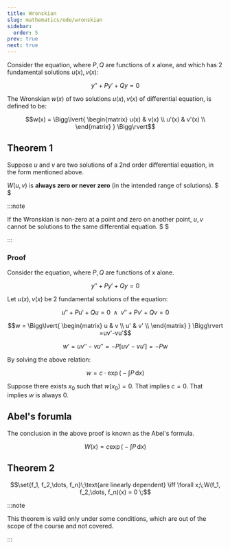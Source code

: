 ```yaml
---
title: Wronskian
slug: mathematics/ode/wronskian
sidebar:
  order: 5
prev: true
next: true
---
```


Consider the equation, where $P,Q$ are functions of $x$ alone, and which has $2$
fundamental solutions $u(x),v(x)$:

```math
y''+Py'+Qy=0
```

The Wronskian $w(x)$ of two solutions $u(x),v(x)$ of differential equation, is
defined to be:

```math
w(x)
= \Bigg\lvert{
\begin{matrix}
    u(x) & v(x) \\
	u'(x) & v'(x) \\
\end{matrix}
}
\Bigg\rvert
```

## Theorem 1

Suppose $u$ and $v$ are two solutions of a 2nd order differential equation, in
the form mentioned above.

$W(u,v)$ is **always zero or never zero** (in the intended range of solutions).
$ $

:::note

If the Wronskian is non-zero at a point and zero on another point, $u,v$ cannot
be solutions to the same differential equation. $ $

:::

### Proof

Consider the equation, where $P,Q$ are functions of $x$ alone.

```math
y''+Py'+Qy=0
```

Let $u(x),v(x)$ be $2$ fundamental solutions of the equation:

```math
u''+Pu'+Qu=0
\;\;\land\;\;
v''+Pv'+Qv=0
```

```math
w
= \Bigg\lvert{
\begin{matrix}
    u & v \\
	u' & v' \\
\end{matrix}
}
\Bigg\rvert
=uv'-vu'
```

```math
w'=uv''-vu''=-P[uv'-vu']=-Pw
```

By solving the above relation:

```math
w=c\cdot\exp{\bigg(-\int{P}\,\text{d}x\bigg)}
```

Suppose there exists $x_0$ such that $w(x_0)=0$. That implies $c=0$. That
implies $w$ is always $0$.

## Abel's forumla

The conclusion in the above proof is known as the Abel's formula.

```math
W(x)=c\exp{\bigg(-\int{P}\,\text{d}x\bigg)}
```

## Theorem 2

```math
\set{f_1, f_2,\dots, f_n}\;\text{are linearly dependent}
\iff
\forall x;\;W(f_1, f_2,\dots, f_n)(x) = 0 \;
```

:::note

This theorem is valid only under some conditions, which are out of the scope of
the course and not covered.

:::
